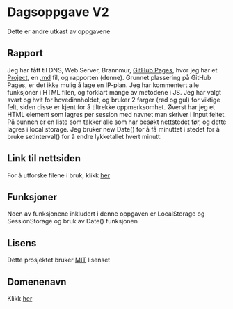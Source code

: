 # Dagsoppgave V2
Dette er andre utkast av oppgavene 

## Rapport
Jeg har fått til DNS, Web Server, Brannmur, [GitHub Pages](https://kaspersyv.github.io/DAX-oppgave-V2/), hvor jeg har et [Project](https://github.com/Kaspersyv/DAX-oppgave-V2/projects/1), en [.md](https://github.com/Kaspersyv/DAX-oppgave-V2/blob/main/README.md) fil, og rapporten (denne). Grunnet plassering på GitHub Pages, er det ikke mulig å lage en IP-plan. Jeg har kommentert alle funksjoner i HTML filen, og forklart mange av metodene i JS. Jeg har valgt svart og hvit for hovedinnholdet, og bruker 2 farger (rød og gul) for viktige felt, siden disse er kjent for å tiltrekke oppmerksomhet. Øverst har jeg et HTML element som lagres per session med navnet man skriver i Input feltet. På bunnen er en liste som takker alle som har besøkt nettstedet før, og dette lagres i local storage. Jeg bruker new Date() for å få minuttet i stedet for å bruke setInterval() for å endre lykketallet hvert minutt.

## Link til nettsiden
For å utforske filene i bruk, klikk [her](https://kaspersyv.github.io/DAX-oppgave-V2/)

## Funksjoner
Noen av funksjonene inkludert i denne oppgaven er LocalStorage og SessionStorage og bruk av Date() funksjonen

## Lisens
Dette prosjektet bruker [MIT](https://opensource.org/licenses/MIT) lisenset

## Domenenavn
Klikk [her](https://dax.thekasper.xyz)